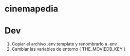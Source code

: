 # cinemapedia

# Dev

1. Copiar el archivo .env.template y renombrarlo a .env
2. Cambiar las variables de entorno ( THE_MOVIEDB_KEY )

